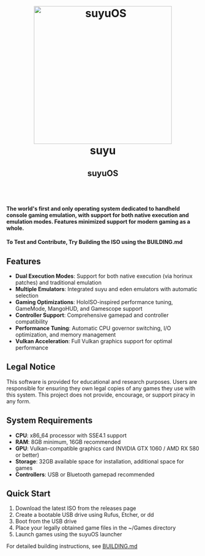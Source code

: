 <h1 align="center">
  <br>
  <a href="https://suyu.dev"><img src="https://git.suyu.dev/suyu/suyu-os/src/branch/master/ui/Logo.svg" alt="suyuOS" height="360"></a>
  <br>
  <b>suyu</b>
  <br>
</h1>

<h2 align="center"><b>suyuOS</b></h2>

<br><br>

<h4>The world's first and only operating system dedicated to handheld console gaming emulation, with support for both native execution and emulation modes. Features minimized support for modern gaming as a whole.
</h4> 

<h4>To Test and Contribute, Try Building the ISO using the BUILDING.md</h4>

## Features

- **Dual Execution Modes**: Support for both native execution (via horinux patches) and traditional emulation
- **Multiple Emulators**: Integrated suyu and eden emulators with automatic selection
- **Gaming Optimizations**: HoloISO-inspired performance tuning, GameMode, MangoHUD, and Gamescope support
- **Controller Support**: Comprehensive gamepad and controller compatibility
- **Performance Tuning**: Automatic CPU governor switching, I/O optimization, and memory management
- **Vulkan Acceleration**: Full Vulkan graphics support for optimal performance

## Legal Notice

This software is provided for educational and research purposes. Users are responsible for ensuring they own legal copies of any games they use with this system. This project does not provide, encourage, or support piracy in any form.

## System Requirements

- **CPU**: x86_64 processor with SSE4.1 support
- **RAM**: 8GB minimum, 16GB recommended
- **GPU**: Vulkan-compatible graphics card (NVIDIA GTX 1060 / AMD RX 580 or better)
- **Storage**: 32GB available space for installation, additional space for games
- **Controllers**: USB or Bluetooth gamepad recommended

## Quick Start

1. Download the latest ISO from the releases page
2. Create a bootable USB drive using Rufus, Etcher, or dd
3. Boot from the USB drive
4. Place your legally obtained game files in the ~/Games directory
5. Launch games using the suyuOS launcher

For detailed building instructions, see [BUILDING.md](BUILDING.md) 
